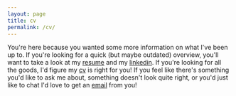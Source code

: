```yaml
---
layout: page
title: cv
permalink: /cv/
---
```


You're here because you wanted some more information on what I've been up to. If you're looking for a quick (but maybe outdated) overview, you'll want to take a look at my [resume](https://www.dropbox.com/s/gtvfola8j4ib9ji/Arani_Bhattacharyay_Resume.pdf?dl=0) and my [linkedin](https://www.linkedin.com/in/aranibatta). If you're looking for all the goods, I'd figure my [cv](https://arani.io/fullcv) is right for you! If you feel like there's something you'd like to ask me about, something doesn't look quite right, or you'd just like to chat I'd love to get an [email](mailto:aranibatta@berkeley.edu) from you!
